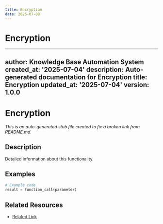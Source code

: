 ```yaml
---
title: Encryption
date: 2025-07-08
---
```


# Encryption

---
author: Knowledge Base Automation System
created_at: '2025-07-04'
description: Auto-generated documentation for Encryption
title: Encryption
updated_at: '2025-07-04'
version: 1.0.0
---

# Encryption

*This is an auto-generated stub file created to fix a broken link from README.md.*

## Description

Detailed information about this functionality.

## Examples

```python
# Example code
result = function_call(parameter)
```

## Related Resources

- [Related Link](./related_resource.md)
